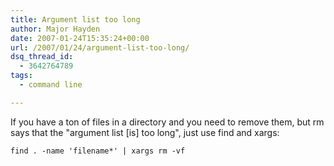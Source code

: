 ```yaml
---
title: Argument list too long
author: Major Hayden
date: 2007-01-24T15:35:24+00:00
url: /2007/01/24/argument-list-too-long/
dsq_thread_id:
  - 3642764789
tags:
  - command line

---
```

If you have a ton of files in a directory and you need to remove them, but rm says that the "argument list [is] too long", just use find and xargs:

```
find . -name 'filename*' | xargs rm -vf
```
